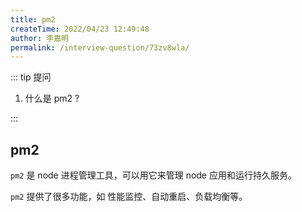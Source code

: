 ```yaml
---
title: pm2
createTime: 2022/04/23 12:49:48
author: 李嘉明
permalink: /interview-question/73zv8wla/
---
```


::: tip 提问

1. 什么是 pm2 ?

:::

## pm2

`pm2` 是 node 进程管理工具，可以用它来管理 node 应用和运行持久服务。

`pm2` 提供了很多功能，如 性能监控、自动重启、负载均衡等。
